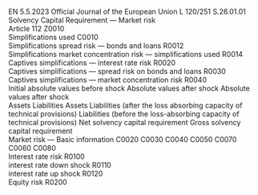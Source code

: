 EN  5.5.2023 Official Journal of the European Union L 120/251
 S.26.01.01  
Solvency Capital Requirement — Market risk  
Article 112  Z0010  
Simplifications used  C0010  
Simplifications spread risk — bonds and loans  R0012  
Simplifications market concentration risk — simplifications used  R0014  
Captives simplifications — interest rate risk  R0020  
Captives simplifications — spread risk on bonds and loans  R0030  
Captives simplifications — market concentration risk  R0040  
Initial absolute values 
before shock  Absolute values after shock  Absolute values after shock  
Assets  Liabilities  Assets  Liabilities (after the 
loss absorbing 
capacity of technical 
provisions)  Liabilities (before the 
loss-absorbing 
capacity of technical 
provisions)  Net solvency 
capital 
requirement  Gross 
solvency 
capital 
requirement  
Market risk — Basic information  C0020  C0030  C0040  C0050  C0070  C0060  C0080  
Interest rate risk  R0100  
interest rate down shock  R0110  
interest rate up shock  R0120  
Equity risk  R0200